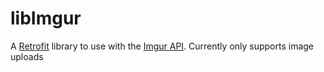 # libImgur

A [Retrofit](http://square.github.io/retrofit/) library to use with the [Imgur API](http://api.imgur.com/). Currently only supports image uploads
